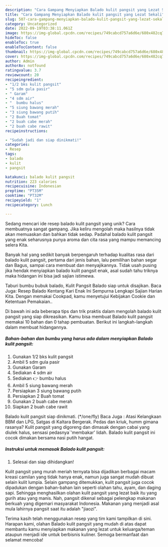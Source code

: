 ```yaml
---
description: "Cara Gampang Menyiapkan Balado kulit pangsit yang Lezat Sekali"
title: "Cara Gampang Menyiapkan Balado kulit pangsit yang Lezat Sekali"
slug: 507-cara-gampang-menyiapkan-balado-kulit-pangsit-yang-lezat-sekali
category: Uncategorized
date: 2022-09-19T03:38:11.061Z
image: https://img-global.cpcdn.com/recipes/749cabcd757a6d6e/680x482cq70/balado-kulit-pangsit-foto-resep-utama.jpg
hideToc: false
enableToc: true
enableTocContent: false
thumbnail: https://img-global.cpcdn.com/recipes/749cabcd757a6d6e/680x482cq70/balado-kulit-pangsit-foto-resep-utama.jpg
cover: https://img-global.cpcdn.com/recipes/749cabcd757a6d6e/680x482cq70/balado-kulit-pangsit-foto-resep-utama.jpg
author: Admin
authorAv: notfound
ratingvalue: 3.7
reviewcount: 20
recipeingredient:
- "1/2 bks kulit pangsit"
- "5 sdm gula pasir"
- " Garam"
- "4 sdm air"
- "  bumbu halus"
- "5 siung bawang merah"
- "3 siung bawang putih"
- "2 Buah tomat"
- "2 buah cabe merah"
- "2 buah cabe rawit"
recipeinstructions:

- "Sudah jadi dan siap dinikmati!"
categories:
- Resep
tags:
- balado
- kulit
- pangsit

katakunci: balado kulit pangsit 
nutrition: 223 calories
recipecuisine: Indonesian
preptime: "PT35M"
cooktime: "PT32M"
recipeyield: "1"
recipecategory: Lunch

---
```





Sedang mencari ide resep balado kulit pangsit yang unik? Cara membuatnya sangat gampang. Jika keliru mengolah maka hasilnya tidak akan memuaskan dan bahkan tidak sedap. Padahal balado kulit pangsit yang enak seharusnya punya aroma dan cita rasa yang mampu memancing selera Kita.





Banyak hal yang sedikit banyak berpengaruh terhadap kualitas rasa dari balado kulit pangsit, pertama dari jenis bahan, lalu pemilihan bahan segar dan Bagus, sampai cara membuat dan menyajikannya. Tidak usah pusing jika hendak menyiapkan balado kulit pangsit enak,      asal sudah tahu triknya maka hidangan ini bisa jadi sajian istimewa.














Taburi bumbu bubuk balado, Kulit Pangsit Balado siap untuk disajikan. Baca Juga: Resep Balado Kentang Kari Enak Ini Sempurna Lengkapi Sajian Harian Kita. Dengan memakai Cookpad, kamu menyetujui Kebijakan Cookie dan Ketentuan Pemakaian..






Di bawah ini ada beberapa tips dan trik praktis dalam mengolah balado kulit pangsit yang siap dikreasikan. Kamu bisa membuat Balado kulit pangsit memakai 10 bahan dan 0 tahap pembuatan. Berikut ini langkah-langkah dalam membuat hidangannya.

<!--inarticleads1-->

##### Bahan-bahan dan bumbu yang harus ada dalam menyiapkan Balado kulit pangsit:

1. Gunakan 1/2 bks kulit pangsit
1. Ambil 5 sdm gula pasir
1. Gunakan  Garam
1. Sediakan 4 sdm air
1. Sediakan  👉 bumbu halus
1. Ambil 5 siung bawang merah
1. Persiapkan 3 siung bawang putih
1. Persiapkan 2 Buah tomat
1. Gunakan 2 buah cabe merah
1. Siapkan 2 buah cabe rawit


Balado kulit pangsit siap dinikmati. (*/one/fly) Baca Juga : Atasi Kelangkaan BBM dan LPG, Satgas di Kaltara Bergerak. Pedas dan kriuk, humm gimana rasanya? Kulit pangsit yang digoreng dan dimasak dengan cabai yang diulek halus, sensasi pedasnya´&#39;membakar&#39; lidah. Balado kulit pangsit ini cocok dimakan bersama nasi putih hangat. 

<!--inarticleads2-->

##### Instruksi untuk memasak Balado kulit pangsit:


1. Selesai dan siap dihidangkan!

Kulit pangsit yang murah meriah ternyata bisa dijadikan berbagai macam kreasi camilan yang tidak hanya enak, namun juga sangat mudah dibuat selain kulit lumpia. Selain gampang ditemukkan, kulit pangsit juga cocok dipadukan dengan bahan-bahan lain seperti olahan tahu, ayam, dan daging sapi. Sehingga menghasilkan olahan kulit pangsit yang lezat baik itu yang gurih atau yang manis. Nah, pangsit dikenal sebagai pelengkap makanan berkuah yang digemari masyarakat Indonesia. Makanan yang menjadi asal mula lahirnya pangsit saat itu adalah &#34;jiaozi&#34;. 

Terima kasih telah menggunakan resep yang tim kami tampilkan di sini. Harapan kami, olahan Balado kulit pangsit yang mudah di atas dapat membantu kamu menyiapkan makanan yang lezat untuk keluarga/teman ataupun menjadi ide untuk berbisnis kuliner. Semoga bermanfaat dan selamat mencoba!
